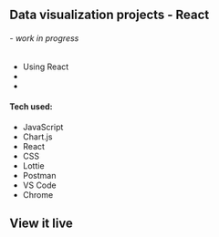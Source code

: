 ## Data visualization projects - React
###### - work in progress

*  Using React
*  
*  



#### Tech used: 
- JavaScript
- Chart.js
- React
- CSS
- Lottie
- Postman
- VS Code
- Chrome


## View it live
